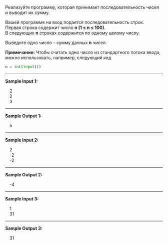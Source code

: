 Реализуйте программу, которая принимает последовательность чисел и выводит их сумму.

Вашей программе на вход подается последовательность строк.  
Первая строка содержит число **n (1 ≤ n ≤ 100)**.  
В следующих **n** строках содержится по одному целому числу.

Выведите одно число – сумму данных **n** чисел.

**Примечание:**
Чтобы считать одно число из стандартного потока ввода, можно использовать, например, 
следующий код
```python
n = int(input())
```
---
**Sample Input 1:**
<p style="margin-left: 1em">
2<br>
2<br>
3<br>
</p>

---
**Sample Output 1:**
<p style="margin-left: 1em">5</p>

---
**Sample Input 2:**
<p style="margin-left: 1em">
2<br>
-2<br>
-2<br>
</p>

---
**Sample Output 2:**
<p style="margin-left: 1em">-4</p>

---
**Sample Input 3:**
<p style="margin-left: 1em">
1<br>
31<br>
</p>

---
**Sample Output 3:**
<p style="margin-left: 1em">31</p>